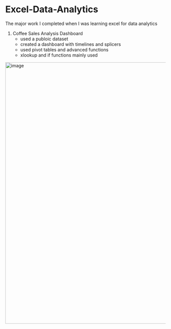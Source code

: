 # Excel-Data-Analytics
The major work I completed when I was learning excel for data analytics

1) Coffee Sales Analysis Dashboard
   - used a publoic dataset
   - created a dashboard with timelines and splicers
   - used pivot tables and advanced functions
   - xlookup and if functions mainly used
<img width="1470" height="820" alt="image" src="https://github.com/user-attachments/assets/eb92c1a7-029a-43cc-8fa5-0f322ae438ec" />
